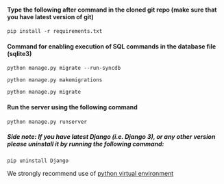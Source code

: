 #### Type the following after command in the cloned git repo (make sure that you have latest version of git)
`` pip install -r requirements.txt ``

#### Command for enabling execution of SQL commands in the database file (sqlite3)
`` python manage.py migrate --run-syncdb ``

`` python manage.py makemigrations ``

`` python manage.py migrate ``

#### Run the server using the following command
`` python manage.py runserver ``

##### Side note: If you have latest Django (i.e. Django 3), or any other version please uninstall it by running the following command:
`` pip uninstall Django ``

We strongly recommend use of [python virtual environment](https://docs.python.org/3/tutorial/venv.html)
